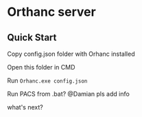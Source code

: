 # Orthanc server

## Quick Start

Copy config.json folder with Orhanc installed

Open this folder in CMD

Run `Orhanc.exe config.json`



Run PACS from .bat? @Damian pls add info

what's next?